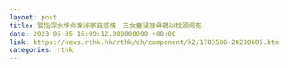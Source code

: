 ```yaml
---
layout: post
title: 警指深水埗命案涉家庭感情　三女童疑被母親以枕頭焗死
date: 2023-06-05 16:09:12.000000000 +08:00
link: https://news.rthk.hk/rthk/ch/component/k2/1703586-20230605.htm
categories: rthk
---
```



